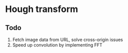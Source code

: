 # Hough transform


## Todo
1. Fetch image data from URL, solve cross-origin issues
2. Speed up convolution by implementing FFT